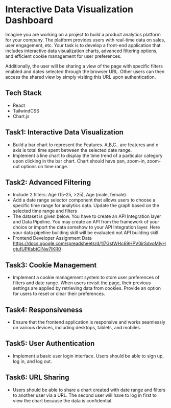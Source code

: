 # Interactive Data Visualization Dashboard

Imagine you are working on a project to build a product analytics platform for your company. The platform provides users with real-time data on sales, user engagement, etc. Your task is to develop a front-end application that includes interactive data visualization charts, advanced filtering options, and efficient cookie management for user preferences.

Additionally, the user will be sharing a view of the page with specific filters enabled and dates selected through the browser URL. Other users can then access the shared view by simply visiting this URL upon authentication.

## Tech Stack

- React
- TailwindCSS
- Chart.js

## Task1: Interactive Data Visualization

- Build a bar chart to represent the Features. A,B,C.. are features and x axis is total time spent between the selected date range.
- Implement a line chart to display the time trend of a particular category upon clicking in the bar chart. Chart should have pan, zoom-in, zoom-out options on time range.

## Task2: Advanced Filtering

- Include 2 filters: Age (15-25, >25), Age (male, female).
- Add a date range selector component that allows users to choose a specific time range for analytics data. Update the graph based on the selected time range and filters
- The dataset is given below. You have to create an API Integration layer and Data Pipeline. You may create an API from the framework of your choice or import the data somehow to your API Integration layer. Here your data pipeline building skill will be evaluated not API building skill.
- Frontend Developer Assignment Data https://docs.google.com/spreadsheets/d/1l7GstWHc69HPV0irSdvoMIyHgtufUPKsbtCiNw7IKR0

## Task3: Cookie Management

- Implement a cookie management system to store user preferences of filters and date range. When users revisit the page, their previous settings are applied by retrieving data from cookies. Provide an option for users to reset or clear their preferences.

## Task4: Responsiveness

- Ensure that the frontend application is responsive and works seamlessly on various devices, including desktops, tablets, and mobiles.

## Task5: User Authentication

- Implement a basic user login interface. Users should be able to sign up, log in, and log out.

## Task6: URL Sharing

- Users should be able to share a chart created with date range and filters to another user via a URL. The second user will have to log in first to view the chart because the data is confidential.
